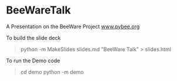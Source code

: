 # BeeWareTalk
A Presentation on the BeeWare Project www.pybee.org

To build the slide deck

> python -m MakeSlides slides.md "BeeWare Talk" > slides.html

To run the Demo code 

> cd demo
> python -m demo

